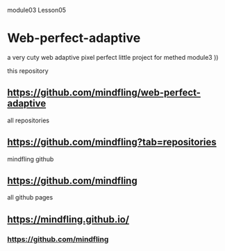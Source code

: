 module03 Lesson05

# Web-perfect-adaptive
a very cuty web adaptive pixel perfect little project for methed module3 ))



this repository
## https://github.com/mindfling/web-perfect-adaptive


all repositories
## https://github.com/mindfling?tab=repositories


mindfling github
## https://github.com/mindfling


all github pages
## https://mindfling.github.io/
### https://github.com/mindfling
